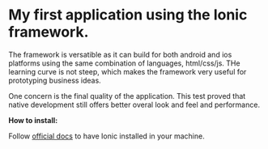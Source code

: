 # My first application using the Ionic framework. 

The framework is versatible as it can build for both android and ios platforms using the same combination of languages, html/css/js. THe learning curve is not steep, which makes the framework very useful for prototyping business ideas.

One concern is the final quality of the application. This test proved that native development still offers better overal look and feel and performance.


__How to install:__

Follow [official docs](http://ionicframework.com/docs/guide/installation.html) to have Ionic installed in your machine.

